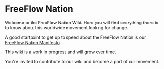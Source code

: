 # FreeFlow Nation

Welcome to the FreeFlow Nation Wiki.
Here you will find everything there is to know about this worldwide movement looking for change.

A good startpoint to get up to speed about the FreeFlow Nation is our [FreeFlow Nation Manifesto](docs/manifesto/manifesto.md)

This wiki is a work in progress and will grow over time.

You're invited to contribute to our wiki and become a part of our movement.
